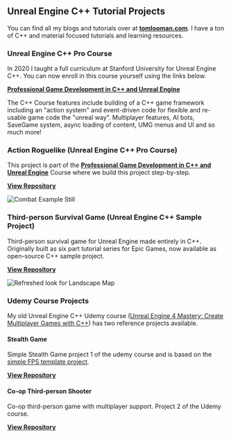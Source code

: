 ## Unreal Engine C++ Tutorial Projects

You can find all my blogs and tutorials over at **[tomlooman.com](https://tomlooman.com)**. I have a ton of C++ and material focused tutorials and learning resources.

### Unreal Engine C++ Pro Course

In 2020 I taught a full curriculum at Stanford University for Unreal Engine C++. You can now enroll in this course yourself using the links below.

**[Professional Game Development in C++ and Unreal Engine](https://courses.tomlooman.com/p/unrealengine-cpp?coupon_code=COMMUNITY15&src=github)**

The C++ Course features include building of a C++ game framework including an "action system" and event-driven code for flexible and re-usable game code the "unreal way". Multiplayer features, AI bots, SaveGame system, async loading of content, UMG menus and UI and so much more!

### Action Roguelike (Unreal Engine C++ Pro Course)

This project is part of the **[Professional Game Development in C++ and Unreal Engine](https://courses.tomlooman.com/p/unrealengine-cpp?coupon_code=COMMUNITY15&src=github)** Course where we build this project step-by-step.

**[View Repository](https://github.com/tomlooman/ActionRoguelike)**

![Combat Example Still](https://www.tomlooman.com/wp-content/uploads/2021/09/ue_course_herobanner_split_small.jpg)

### Third-person Survival Game (Unreal Engine C++ Sample Project)

Third-person survival game for Unreal Engine made entirely in C++. Originally built as six part tutorial series for Epic Games, now available as open-source C++ sample project.

**[View Repository](https://github.com/tomlooman/EpicSurvivalGame)**

![Refreshed look for Landscape Map](https://www.tomlooman.com/wp-content/uploads/2015/04/section6_advancedanimbp031.jpg)

### Udemy Course Projects

My old Unreal Engine C++ Udemy course ([Unreal Engine 4 Mastery: Create Multiplayer Games with C++](https://www.udemy.com/course/unrealengine-cpp/)) has two reference projects available.

#### Stealth Game

Simple Stealth Game project 1 of the udemy course and is based on the [simple FPS template project](https://github.com/tomlooman/SimpleFPSTemplate). 

**[View Repository](https://github.com/tomlooman/StealthGameUdemy)**

#### Co-op Third-person Shooter

Co-op third-person game with multiplayer support. Project 2 of the Udemy course.

**[View Repository](https://github.com/tomlooman/CoopShooterUdemy)**
